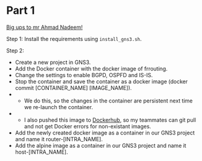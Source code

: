 # Part 1

[Big ups to mr Ahmad Nadeem!](https://www.youtube.com/watch?v=D4nk5VSUelg)

Step 1:
Install the requirements using `install_gns3.sh`.

Step 2:
* Create a new project in GNS3.
* Add the Docker container with the docker image of frrouting.
* Change the settings to enable BGPD, OSPFD and IS-IS.
* Stop the container and save the container as a docker image (docker commit [CONTAINER_NAME] [IMAGE_NAME]).
* * We do this, so the changes in the container are persistent next time we re-launch the container.
* * I also pushed this image to [Dockerhub](https://hub.docker.com/repository/docker/peerdebakker/badass-gns3), so my teammates can git pull and not get Docker errors for non-existant images.
* Add the newly created docker image as a container in our GNS3 project and name it router-[INTRA_NAME].
* Add the alpine image as a container in our GNS3 project and name it host-[INTRA_NAME].
